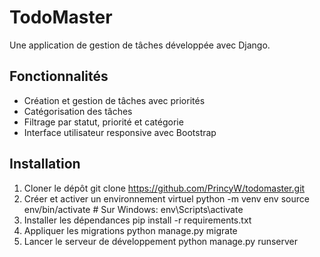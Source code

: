 # TodoMaster

Une application de gestion de tâches développée avec Django.

## Fonctionnalités

- Création et gestion de tâches avec priorités
- Catégorisation des tâches
- Filtrage par statut, priorité et catégorie
- Interface utilisateur responsive avec Bootstrap

## Installation

1. Cloner le dépôt
   git clone https://github.com/PrincyW/todomaster.git
2. Créer et activer un environnement virtuel
   python -m venv env
   source env/bin/activate  # Sur Windows: env\Scripts\activate
3. Installer les dépendances
   pip install -r requirements.txt
4. Appliquer les migrations
   python manage.py migrate
5. Lancer le serveur de développement
   python manage.py runserver
